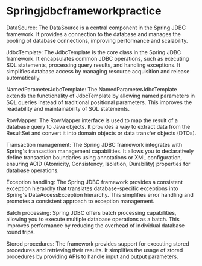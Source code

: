 # Springjdbcframeworkpractice
DataSource: The DataSource is a central component in the Spring JDBC framework. It provides a connection to the database and manages the pooling of database connections, improving performance and scalability.

JdbcTemplate: The JdbcTemplate is the core class in the Spring JDBC framework. It encapsulates common JDBC operations, such as executing SQL statements, processing query results, and handling exceptions. It simplifies database access by managing resource acquisition and release automatically.

NamedParameterJdbcTemplate: The NamedParameterJdbcTemplate extends the functionality of JdbcTemplate by allowing named parameters in SQL queries instead of traditional positional parameters. This improves the readability and maintainability of SQL statements.

RowMapper: The RowMapper interface is used to map the result of a database query to Java objects. It provides a way to extract data from the ResultSet and convert it into domain objects or data transfer objects (DTOs).

Transaction management: The Spring JDBC framework integrates with Spring's transaction management capabilities. It allows you to declaratively define transaction boundaries using annotations or XML configuration, ensuring ACID (Atomicity, Consistency, Isolation, Durability) properties for database operations.

Exception handling: The Spring JDBC framework provides a consistent exception hierarchy that translates database-specific exceptions into Spring's DataAccessException hierarchy. This simplifies error handling and promotes a consistent approach to exception management.

Batch processing: Spring JDBC offers batch processing capabilities, allowing you to execute multiple database operations as a batch. This improves performance by reducing the overhead of individual database round trips.

Stored procedures: The framework provides support for executing stored procedures and retrieving their results. It simplifies the usage of stored procedures by providing APIs to handle input and output parameters.

